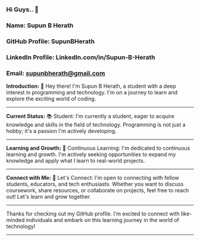 ### Hi Guys.. 👋

### Name: Supun B Herath

### GitHub Profile: SupunBHerath

### LinkedIn Profile: LinkedIn.com/in/Supun-B-Herath

### Email: supunbherath@gmail.com



**Introduction:**
👋 Hey there! I'm Supun B Herath, a student with a deep interest in programming and technology. I'm on a journey to learn and explore the exciting world of coding.

---

**Current Status:**
📚 Student:
I'm currently a student, eager to acquire knowledge and skills in the field of technology. Programming is not just a hobby; it's a passion I'm actively developing.

---

**Learning and Growth:**
🌱 Continuous Learning:
I'm dedicated to continuous learning and growth. I'm actively seeking opportunities to expand my knowledge and apply what I learn to real-world projects.

---

**Connect with Me:**
🤝 Let's Connect:
I'm open to connecting with fellow students, educators, and tech enthusiasts. Whether you want to discuss coursework, share resources, or collaborate on projects, feel free to reach out! Let's learn and grow together.

---

Thanks for checking out my GitHub profile. I'm excited to connect with like-minded individuals and embark on this learning journey in the world of technology!

---
